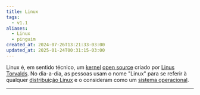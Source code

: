 ```yaml
---
title: Linux
tags:
  - v1.1
aliases:
  - Linux
  - pinguim
created_at: 2024-07-26T13:21:33-03:00
updated_at: 2025-01-24T00:31:15-03:00
---
```


Linux é, em sentido técnico, um [kernel](content/atomos/2024/07/08/Kernel.md) [open source](content/entrada/2024/07/26/Open_Source.md) criado por [Linus Torvalds](content/entrada/2024/07/08/Linus_Torvalds.md). No dia-a-dia, as pessoas usam o nome "Linux" para se referir à qualquer [distribuição Linux](content/atomos/2024/07/26/Distro_Linux.md) e o consideram como um [sistema operacional](content/entrada/2024/08/04/Sistema_Operacional.md).

---
